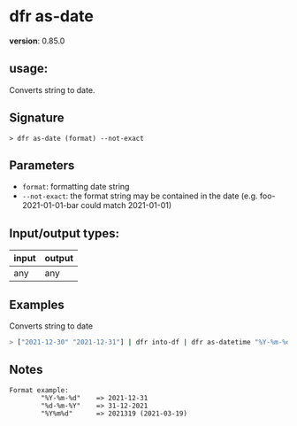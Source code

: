 # dfr as-date

**version**: 0.85.0

## **usage**:

Converts string to date.

## Signature

`> dfr as-date (format) --not-exact`

## Parameters

- `format`: formatting date string
- `--not-exact`: the format string may be contained in the date (e.g. foo-2021-01-01-bar could match 2021-01-01)

## Input/output types:

| input | output |
| ----- | ------ |
| any   | any    |

## Examples

Converts string to date

```bash
> ["2021-12-30" "2021-12-31"] | dfr into-df | dfr as-datetime "%Y-%m-%d"
```

## Notes

```text
Format example:
        "%Y-%m-%d"    => 2021-12-31
        "%d-%m-%Y"    => 31-12-2021
        "%Y%m%d"      => 2021319 (2021-03-19)
```
